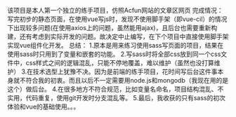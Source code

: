 该项目是本人第一个独立的练手项目，仿照Acfun网站的文章区网页
完成情况：写完初步的静态页面，在使用vue写js时，发现不使用脚手架（即vue-cil）的情况下出现较多问题(在使用axios上的问题，虽然能用ajax)，且后台也需要重新构建，还有考虑到实际开发的问题。故决定中止编写，在下个项目中直接使用脚手架实现vue组件化开发。 
总结：
        1.原本是用来练习使用sass写页面的项目，结果在使用sass时只用到了变量和嵌套的功能。
        2.写sass时将全部css放到同一个css文件中，css样式之间的逻辑混乱，只能不停地覆盖，难以维护（虽然也没打算维护）
        3.在技术选型上犹豫不决。因为是前端的练手项目，花时间写后台这件事本身就不符合我的初衷。而且以后不一定需要用node.js和mongodb（我现在用的是这个）做后台。
        4.在很多地方不符合规范，比如变量名命名，项目结构混乱、不实用，代码重复，使用git开发时分支混乱等。
        5.最后，我收获的只有sass的初次体验和vue的基础使用。。。